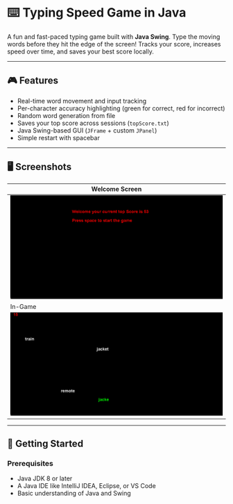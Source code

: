 # ⌨️ Typing Speed Game in Java

A fun and fast-paced typing game built with **Java Swing**. Type the moving words before they hit the edge of the screen! Tracks your score, increases speed over time, and saves your best score locally.

---

## 🎮 Features

- Real-time word movement and input tracking
- Per-character accuracy highlighting (green for correct, red for incorrect)
- Random word generation from file
- Saves your top score across sessions (`topScore.txt`)
- Java Swing-based GUI (`JFrame` + custom `JPanel`)
- Simple restart with spacebar

---

## 🖥️ Screenshots



| Welcome Screen |
|----------------|
| ![](screenshots/welcome.png) 
| In-Game |
| ![](screenshots/gameplay.PNG) |

---

## 🚀 Getting Started

### Prerequisites

- Java JDK 8 or later
- A Java IDE like IntelliJ IDEA, Eclipse, or VS Code
- Basic understanding of Java and Swing
